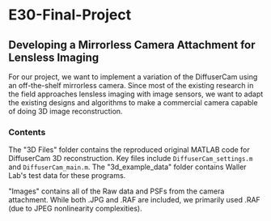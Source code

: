 # E30-Final-Project
## Developing a Mirrorless Camera Attachment for Lensless Imaging

For our project, we want to implement a variation of the DiffuserCam using an off-the-shelf mirrorless camera. Since most of the existing research in the field approaches lensless imaging with image sensors, we want to adapt the existing designs and algorithms to make a commercial camera capable of doing 3D image reconstruction. 

### Contents

The "3D Files" folder contains the reproduced original MATLAB code for DiffuserCam 3D reconstruction. Key files include `DiffuserCam_settings.m` and `DiffuserCam_main.m`. The "3d_example_data" folder contains Waller Lab's test data for these programs. 

"Images" contains all of the Raw data and PSFs from the camera attachment. While both .JPG and .RAF are included, we primarily used .RAF (due to JPEG nonlinearity complexities). 

